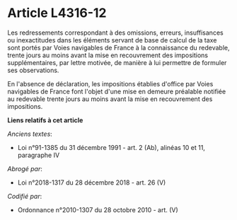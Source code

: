 # Article L4316-12

Les redressements correspondant à des omissions, erreurs, insuffisances ou inexactitudes dans les éléments servant de base de
calcul de la taxe sont portés par Voies navigables de France à la connaissance du redevable, trente jours au moins avant la
mise en recouvrement des impositions supplémentaires, par lettre motivée, de manière à lui permettre de formuler ses
observations.

En l'absence de déclaration, les impositions établies d'office par Voies navigables de France font l'objet d'une mise en
demeure préalable notifiée au redevable trente jours au moins avant la mise en recouvrement des impositions.

**Liens relatifs à cet article**

_Anciens textes_:

  - Loi n°91-1385 du 31 décembre 1991 - art. 2 (Ab), alinéas 10 et 11, paragraphe IV

_Abrogé par_:

  - Loi n°2018-1317 du 28 décembre 2018 - art. 26 (V)

_Codifié par_:

  - Ordonnance n°2010-1307 du 28 octobre 2010 - art. (V)

